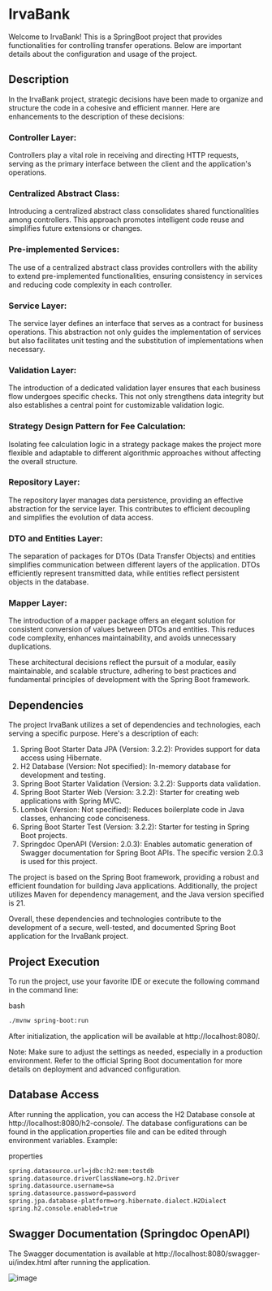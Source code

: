 # IrvaBank 
Welcome to IrvaBank! This is a SpringBoot project that provides functionalities for controlling transfer operations. Below are important details about the configuration and usage of the project.

## Description

In the IrvaBank project, strategic decisions have been made to organize and structure the code in a cohesive and efficient manner. Here are enhancements to the description of these decisions:

### Controller Layer:
Controllers play a vital role in receiving and directing HTTP requests, serving as the primary interface between the client and the application's operations.

### Centralized Abstract Class:
Introducing a centralized abstract class consolidates shared functionalities among controllers. This approach promotes intelligent code reuse and simplifies future extensions or changes.

### Pre-implemented Services:
The use of a centralized abstract class provides controllers with the ability to extend pre-implemented functionalities, ensuring consistency in services and reducing code complexity in each controller.

### Service Layer:
The service layer defines an interface that serves as a contract for business operations. This abstraction not only guides the implementation of services but also facilitates unit testing and the substitution of implementations when necessary.

### Validation Layer:
The introduction of a dedicated validation layer ensures that each business flow undergoes specific checks. This not only strengthens data integrity but also establishes a central point for customizable validation logic.

### Strategy Design Pattern for Fee Calculation:
Isolating fee calculation logic in a strategy package makes the project more flexible and adaptable to different algorithmic approaches without affecting the overall structure.

### Repository Layer:
The repository layer manages data persistence, providing an effective abstraction for the service layer. This contributes to efficient decoupling and simplifies the evolution of data access.

### DTO and Entities Layer:
The separation of packages for DTOs (Data Transfer Objects) and entities simplifies communication between different layers of the application. DTOs efficiently represent transmitted data, while entities reflect persistent objects in the database.

### Mapper Layer:
The introduction of a mapper package offers an elegant solution for consistent conversion of values between DTOs and entities. This reduces code complexity, enhances maintainability, and avoids unnecessary duplications.

These architectural decisions reflect the pursuit of a modular, easily maintainable, and scalable structure, adhering to best practices and fundamental principles of development with the Spring Boot framework.


## Dependencies
The project IrvaBank utilizes a set of dependencies and technologies, each serving a specific purpose. Here's a description of each:

1) Spring Boot Starter Data JPA (Version: 3.2.2): Provides support for data access using Hibernate.
2) H2 Database (Version: Not specified): In-memory database for development and testing.
3) Spring Boot Starter Validation (Version: 3.2.2): Supports data validation.
4) Spring Boot Starter Web (Version: 3.2.2): Starter for creating web applications with Spring MVC.
5) Lombok (Version: Not specified): Reduces boilerplate code in Java classes, enhancing code conciseness.
6) Spring Boot Starter Test (Version: 3.2.2): Starter for testing in Spring Boot projects.
7) Springdoc OpenAPI (Version: 2.0.3): Enables automatic generation of Swagger documentation for Spring Boot APIs. The specific version 2.0.3 is used for this project.

The project is based on the Spring Boot framework, providing a robust and efficient foundation for building Java applications. Additionally, the project utilizes Maven for dependency management, and the Java version specified is 21.

Overall, these dependencies and technologies contribute to the development of a secure, well-tested, and documented Spring Boot application for the IrvaBank project.

## Project Execution
To run the project, use your favorite IDE or execute the following command in the command line:

bash
```sh
./mvnw spring-boot:run
```
After initialization, the application will be available at http://localhost:8080/.

Note: Make sure to adjust the settings as needed, especially in a production environment. Refer to the official Spring Boot documentation for more details on deployment and advanced configuration.

## Database Access

After running the application, you can access the H2 Database console at http://localhost:8080/h2-console/. The database configurations can be found in the application.properties file and can be edited through environment variables. Example:

properties
```sh
spring.datasource.url=jdbc:h2:mem:testdb
spring.datasource.driverClassName=org.h2.Driver
spring.datasource.username=sa
spring.datasource.password=password
spring.jpa.database-platform=org.hibernate.dialect.H2Dialect
spring.h2.console.enabled=true
```

## Swagger Documentation (Springdoc OpenAPI)
The Swagger documentation is available at http://localhost:8080/swagger-ui/index.html after running the application.

![image](https://drive.google.com/uc?export=view&id=1BZ4YgqbR2ikdauoRgtTWQrq7FGsXW17k)

